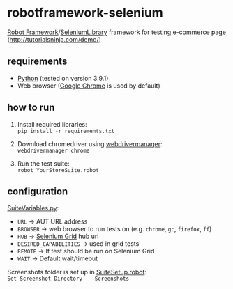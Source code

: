 # robotframework-selenium
[Robot Framework]: https://robotframework.org
[SeleniumLibrary]: https://robotframework.org/SeleniumLibrary/SeleniumLibrary.html
[Robot Framework]/[SeleniumLibrary] framework for testing e-commerce page (http://tutorialsninja.com/demo/)

## requirements
* [Python](https://www.python.org/downloads/) (tested on version 3.9.1)
* Web browser ([Google Chrome](https://google.com/chrome) is used by default)

## how to run
1. Install required libraries:</br>
`pip install -r requirements.txt`

2. Download chromedriver using [webdrivermanager](https://pypi.org/project/webdrivermanager/):</br>
`webdrivermanager chrome`

3. Run the test suite:</br>
`robot YourStoreSuite.robot`

## configuration
[SuiteVariables.py](/Resources/SuiteVariables.py):
* `URL` -> AUT URL address
* `BROWSER` -> web browser to run tests on (e.g. `chrome`, `gc`, `firefox`, `ff`)
* `HUB` -> [Selenium Grid](https://www.selenium.dev/documentation/en/grid/) hub url
* `DESIRED_CAPABILITIES` -> used in grid tests
* `REMOTE` -> If test should be run on Selenium Grid
* `WAIT` -> Default wait/timeout

Screenshots folder is set up in [SuiteSetup.robot](/Resources/SuiteSetup.robot):</br>
`Set Screenshot Directory    Screenshots`
